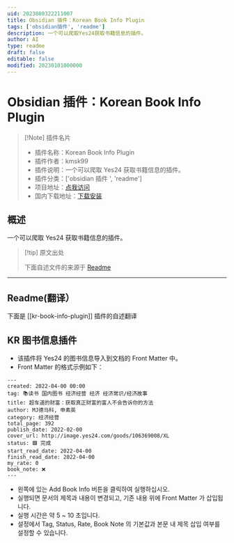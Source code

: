 ```yaml
---
uid: 2023080322211007
title: Obsidian 插件：Korean Book Info Plugin
tags: ['obsidian插件', 'readme']
description: 一个可以爬取Yes24获取书籍信息的插件。
author: AI
type: readme
draft: false
editable: false
modified: 20230101000000
---
```


# Obsidian 插件：Korean Book Info Plugin

> [!Note] 插件名片
> - 插件名称：Korean Book Info Plugin
> - 插件作者：kmsk99
> - 插件说明：一个可以爬取 Yes24 获取书籍信息的插件。
> - 插件分类：['obsidian 插件 ', 'readme']
> - 项目地址：[点我访问](https://github.com/kmsk99/kr-book-info-plugin)
> - 国内下载地址：[下载安装](https://pkmer.cn/products/plugin/pluginMarket/?kr-book-info-plugin)

## 概述

一个可以爬取 Yes24 获取书籍信息的插件。

> [!tip] 原文出处
>
>下面自述文件的来源于 [Readme](https://ghproxy.net/https://raw.githubusercontent.com/kmsk99/kr-book-info-plugin/master/README.md)
>

---

## Readme(翻译）

下面是 [[kr-book-info-plugin]] 插件的自述翻译

## KR 图书信息插件

- 该插件将 Yes24 的图书信息导入到文档的 Front Matter 中。
- Front Matter 的格式示例如下：

``` 
---
created: 2022-04-00 00:00
tag: 📚读书 国内图书 经济经营 经济 经济常识/经济故事
title: 超车道的财富：获取真正财富的富人不会告诉你的方法
author: MJ德马科, 申素英
category: 经济经营
total_page: 392
publish_date: 2022-02-00
cover_url: http://image.yes24.com/goods/106369008/XL
status: 🟩 完成
start_read_date: 2022-04-00
finish_read_date: 2022-04-00
my_rate: 0
book_note: ❌
---
```

- 왼쪽에 있는 Add Book Info 버튼을 클릭하여 실행하십시오.
- 실행되면 문서의 제목과 내용이 변경되고, 기존 내용 위에 Front Matter 가 삽입됩니다.
- 실행 시간은 약 5 ~ 10 초입니다.
- 설정에서 Tag, Status, Rate, Book Note 의 기본값과 본문 내 제목 삽입 여부를 설정할 수 있습니다.



